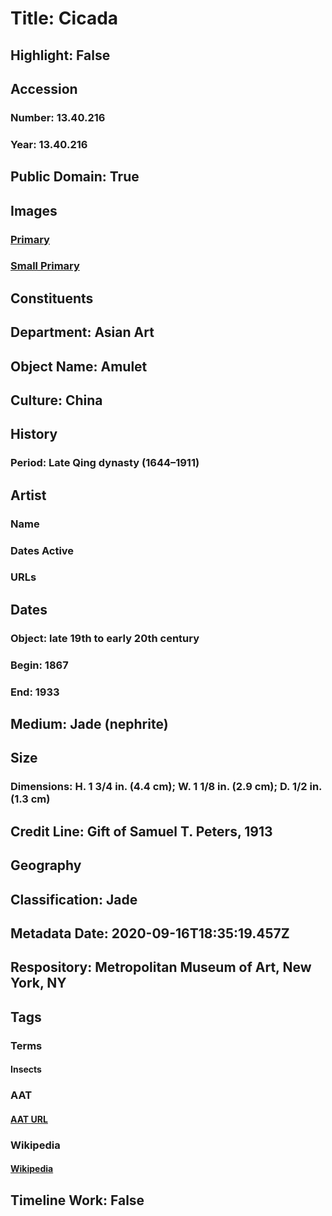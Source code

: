 # Title: Cicada
## Highlight: False
## Accession
### Number: 13.40.216
### Year: 13.40.216
## Public Domain: True
## Images
### [Primary](https://images.metmuseum.org/CRDImages/as/original/13_40_216_15156.jpg)
### [Small Primary](https://images.metmuseum.org/CRDImages/as/web-large/13_40_216_15156.jpg)
## Constituents
## Department: Asian Art
## Object Name: Amulet
## Culture: China
## History
### Period: Late Qing dynasty (1644–1911)
## Artist
### Name
### Dates Active
### URLs
## Dates
### Object: late 19th to early 20th century
### Begin: 1867
### End: 1933
## Medium: Jade (nephrite)
## Size
### Dimensions: H. 1 3/4 in. (4.4 cm); W. 1 1/8 in. (2.9 cm); D. 1/2 in. (1.3 cm)
## Credit Line: Gift of Samuel T. Peters, 1913
## Geography
## Classification: Jade
## Metadata Date: 2020-09-16T18:35:19.457Z
## Respository: Metropolitan Museum of Art, New York, NY
## Tags
### Terms
#### Insects
### AAT
#### [AAT URL](http://vocab.getty.edu/page/aat/300310470)
### Wikipedia
#### [Wikipedia]()
## Timeline Work: False
